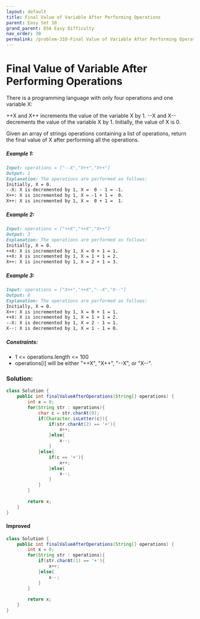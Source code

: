 ```yaml
---
layout: default
title: Final Value of Variable After Performing Operations
parent: Easy Set 10
grand_parent: DSA Easy Difficulty
nav_order: 30
permalink: /problem-310-Final Value of Variable After Performing Operations/
---
```

# Final Value of Variable After Performing Operations

There is a programming language with only four operations and one variable X:

++X and X++ increments the value of the variable X by 1.
--X and X-- decrements the value of the variable X by 1.
Initially, the value of X is 0.

Given an array of strings operations containing a list of operations, return the final value of X after performing all the operations.

##### Example 1:
```markdown
Input: operations = ["--X","X++","X++"]
Output: 1
Explanation: The operations are performed as follows:
Initially, X = 0.
--X: X is decremented by 1, X =  0 - 1 = -1.
X++: X is incremented by 1, X = -1 + 1 =  0.
X++: X is incremented by 1, X =  0 + 1 =  1.
```
##### Example 2:
```markdown
Input: operations = ["++X","++X","X++"]
Output: 3
Explanation: The operations are performed as follows:
Initially, X = 0.
++X: X is incremented by 1, X = 0 + 1 = 1.
++X: X is incremented by 1, X = 1 + 1 = 2.
X++: X is incremented by 1, X = 2 + 1 = 3.
```
##### Example 3:
```markdown
Input: operations = ["X++","++X","--X","X--"]
Output: 0
Explanation: The operations are performed as follows:
Initially, X = 0.
X++: X is incremented by 1, X = 0 + 1 = 1.
++X: X is incremented by 1, X = 1 + 1 = 2.
--X: X is decremented by 1, X = 2 - 1 = 1.
X--: X is decremented by 1, X = 1 - 1 = 0.
```
##### Constraints:
* 1 <= operations.length <= 100
* operations[i] will be either "++X", "X++", "--X", or "X--".

### Solution:
```java
class Solution {
    public int finalValueAfterOperations(String[] operations) {
        int x = 0;
        for(String str : operations){
            char c = str.charAt(0);
            if(Character.isLetter(c)){
                if(str.charAt(2) == '+'){
                    x++;
                }else{
                    x--;
                }
            }else{
                if(c == '+'){
                    x++;
                }else{
                    x--;
                }
            }
        }
        
        return x;
    }
}
```
#### Improved
```java
class Solution {
    public int finalValueAfterOperations(String[] operations) {
        int x = 0;
        for(String str : operations){
            if(str.charAt(1) == '+'){
                x++;
            }else{
                x--;
            }
        }
        
        return x;
    }
}
```